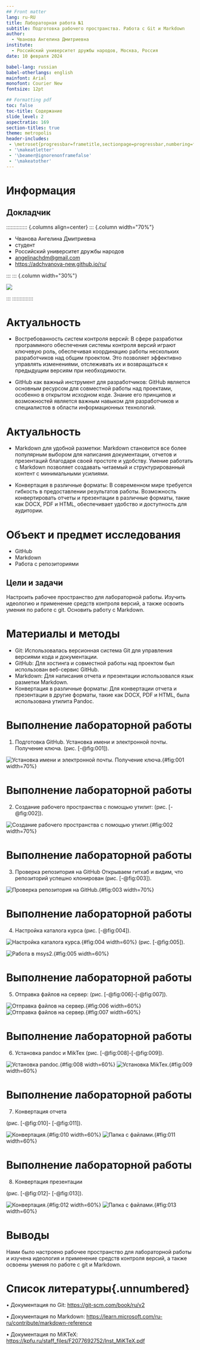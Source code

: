 ```yaml
---
## Front matter
lang: ru-RU
title: Лабораторная работа №1
subtitle: Подготовка рабочего пространства. Работа с Git и Markdown 
author:
  - Чванова Ангелина Дмитриевна
institute:
  - Российский университет дружбы народов, Москва, Россия
date: 10 февраля 2024

babel-lang: russian
babel-otherlangs: english
mainfont: Arial
monofont: Courier New
fontsize: 12pt

## Formatting pdf
toc: false
toc-title: Содержание
slide_level: 2
aspectratio: 169
section-titles: true
theme: metropolis
header-includes:
 - \metroset{progressbar=frametitle,sectionpage=progressbar,numbering=fraction}
 - '\makeatletter'
 - '\beamer@ignorenonframefalse'
 - '\makeatother'
---
```

# Информация

## Докладчик

:::::::::::::: {.columns align=center}
::: {.column width="70%"}

  * Чванова Ангелина Дмитриевна
  * студент
  * Российский университет дружбы народов
  * [angelinachdm@gmail.com](mailto:angelinachdm@gmail.com)
  * <https://adchvanova-new.github.io/ru/>

:::
::: {.column width="30%"}

![](./image/me.jpg)

:::
::::::::::::::


# Актуальность

- Востребованность систем контроля версий: В сфере разработки программного обеспечения системы контроля версий играют ключевую роль, обеспечивая координацию работы нескольких разработчиков над общим проектом. Это позволяет эффективно управлять изменениями, отслеживать их и возвращаться к предыдущим версиям при необходимости.

- GitHub как важный инструмент для разработчиков: GitHub является основным ресурсом для совместной работы над проектами, особенно в открытом исходном коде. Знание его принципов и возможностей является важным навыком для разработчиков и специалистов в области информационных технологий.

# Актуальность
- Markdown для удобной разметки: Markdown становится все более популярным выбором для написания документации, отчетов и презентаций благодаря своей простоте и удобству. Умение работать с Markdown позволяет создавать читаемый и структурированный контент с минимальными усилиями.

- Конвертация в различные форматы: В современном мире требуется гибкость в предоставлении результатов работы. Возможность конвертировать отчеты и презентации в различные форматы, такие как DOCX, PDF и HTML, обеспечивает удобство и доступность для аудитории.

# Объект и предмет исследования

- GitHub
- Markdown
- Работа с репозиториями

## Цели и задачи

 Настроить рабочее пространство для лабораторной работы. Изучить идеологию и применение средств контроля версий,  а также освоить умения по работе с git. Основить работу с Markdown.

# Материалы и методы

- Git: Использовалась версионная система Git для управления версиями кода и документации.
- GitHub: Для хостинга и совместной работы над проектом был использован веб-сервис GitHub.
- Markdown: Для написания отчета и презентации использовался язык разметки Markdown.
- Конвертация в различные форматы: Для конвертации отчета и презентации в другие форматы, такие как DOCX, PDF и HTML, была использована утилита Pandoc.

# Выполнение лабораторной работы

1. Подготовка GitHub. Установка имени и электронной почты. Получение ключа.
 (рис. [-@fig:001]).

![Установка имени и электронной почты. Получение ключа.](image/1.PNG){#fig:001 width=70%}

# Выполнение лабораторной работы

2. Создание рабочего пространства с помощью утилит:
 (рис. [-@fig:002]).

![ Создание рабочего пространства с помощью утилит.](image/2.PNG){#fig:002 width=70%}

# Выполнение лабораторной работы

3. Проверка репозитория на GitHub
Открываем гитхаб и видим, что репозиторий успешно клонирован (рис. [-@fig:003]).

![ Проверка репозитория на GitHub.](image/3.PNG){#fig:003 width=70%}

# Выполнение лабораторной работы

4. Настройка каталога курса
(рис. [-@fig:004]).

![ Настройка каталога курса.](image/4.PNG){#fig:004 width=60%}
 (рис. [-@fig:005]).

![ Работа в msys2.](image/5.PNG){#fig:005 width=60%}

# Выполнение лабораторной работы

5. Отправка файлов на сервер: 
 (рис. [-@fig:006]-[-@fig:007]).

![ Отправка файлов на сервер.](image/6...PNG){#fig:006 width=60%}
![ Отправка файлов на сервер.](image/..6.PNG){#fig:007 width=60%}

# Выполнение лабораторной работы

6. Установка pandoc и MikTex
 (рис. [-@fig:008]-[-@fig:009]).

![ Установка pandoc.](image/7.PNG){#fig:008 width=60%}
![ Установка MikTex.](image/8.PNG){#fig:009 width=60%}

# Выполнение лабораторной работы

7. Конвертация отчета

 (рис. [-@fig:010]- [-@fig:011]).

![ Конвертация.](image/9.PNG){#fig:010 width=60%}
![ Папка с файлами.](image/10.PNG){#fig:011 width=60%}

# Выполнение лабораторной работы

8. Конвертация презентации

 (рис. [-@fig:012]- [-@fig:013]).

![ Конвертация.](image/11.PNG){#fig:012 width=60%}
![ Папка с файлами.](image/12.PNG){#fig:013 width=60%}


# Выводы

 Нами было настроено рабочее пространство для лабораторной работы и изучена идеология и применение средств контроля версий,  а также освоены умения по работе с git и Markdown.

# Список литературы{.unnumbered}

•	Документация по Git: https://git-scm.com/book/ru/v2

•	Документация по Markdown: https://learn.microsoft.com/ru-ru/contribute/markdown-reference

•	Документация по MiKTeX: https://kpfu.ru/staff_files/F2077692752/Inst_MiKTeX.pdf


